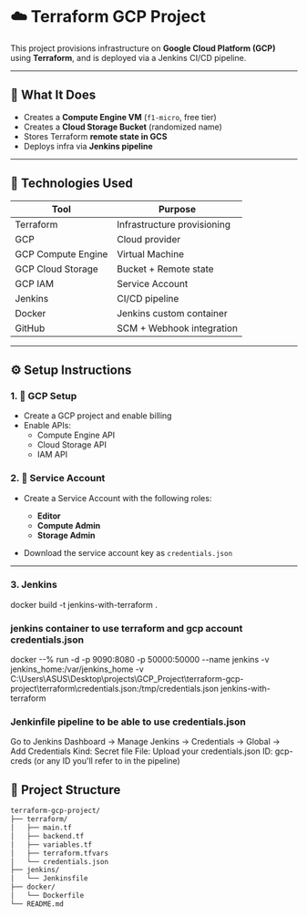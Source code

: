 # ☁️ Terraform GCP Project

This project provisions infrastructure on **Google Cloud Platform (GCP)** using **Terraform**, and is deployed via a Jenkins CI/CD pipeline.

---

## 🚀 What It Does

- Creates a **Compute Engine VM** (`f1-micro`, free tier)
- Creates a **Cloud Storage Bucket** (randomized name)
- Stores Terraform **remote state in GCS**
- Deploys infra via **Jenkins pipeline**

---

## 🧰 Technologies Used

| Tool | Purpose |
|------|---------|
| Terraform | Infrastructure provisioning |
| GCP | Cloud provider |
| GCP Compute Engine | Virtual Machine |
| GCP Cloud Storage | Bucket + Remote state |
| GCP IAM | Service Account |
| Jenkins | CI/CD pipeline |
| Docker | Jenkins custom container |
| GitHub | SCM + Webhook integration |

---

## ⚙️ Setup Instructions

### 1. 📌 GCP Setup

- Create a GCP project and enable billing
- Enable APIs:
  - Compute Engine API
  - Cloud Storage API
  - IAM API

### 2. 🔐 Service Account

- Create a Service Account with the following roles:
  - **Editor**
  - **Compute Admin**
  - **Storage Admin**

- Download the service account key as `credentials.json`

---
### 3. Jenkins
docker build -t jenkins-with-terraform .

### jenkins container to use terraform and gcp account credentials.json 
docker --% run -d -p 9090:8080 -p 50000:50000 --name jenkins -v jenkins_home:/var/jenkins_home -v C:\Users\ASUS\Desktop\projects\GCP_Project\terraform-gcp-project\terraform\credentials.json:/tmp/credentials.json jenkins-with-terraform

### Jenkinfile pipeline to be able to use credentials.json 
Go to Jenkins Dashboard → Manage Jenkins → Credentials → Global → Add Credentials Kind: Secret file File: Upload your credentials.json ID: gcp-creds (or any ID you'll refer to in the pipeline)

## 📂 Project Structure

```bash
terraform-gcp-project/
├── terraform/
│   ├── main.tf
│   ├── backend.tf
│   ├── variables.tf
│   ├── terraform.tfvars
│   └── credentials.json         
├── jenkins/
│   └── Jenkinsfile             
├── docker/
│   └── Dockerfile                 
└── README.md
